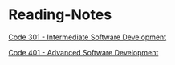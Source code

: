# Reading-Notes

 [Code 301 - Intermediate Software Development](https://github.com/AbdallahMosa/Reading-Notes/tree/main/301)

 [Code 401 - Advanced Software Development](https://github.com/AbdallahMosa/Reading-Notes/tree/main/python%20401)

